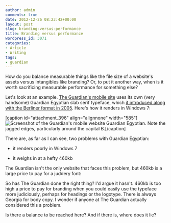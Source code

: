 ```yaml
---
author: admin
comments: true
date: 2012-12-26 08:23:42+00:00
layout: post
slug: branding-versus-performance
title: Branding versus performance
wordpress_id: 3071
categories:
- Article
- Writing
tags:
- guardian
---
```


How do you balance measurable things like the file size of a website's assets versus intangibles like branding? Or, to put it another way, when is it worth sacrificing measurable performance for something else?

Let's look at an example. [The Guardian's mobile site](http://m.guardian.co.uk/) uses its own (very handsome) Guardian Egyptian slab serif typeface, which [it introduced along with the Berliner format in 2005](http://www.guardian.co.uk/gpc/berliner-format). Here's how it renders in Windows 7:

[caption id="attachment_396" align="alignnone" width="585"]![Screenshot of the Guardian's mobile website](http://blog.leonpaternoster.com/wp-content/uploads/2012/12/egyptian-e1356510750856.png) Guardian Egyptian. Note the jagged edges, particularly around the capital B.[/caption]

There are, as far as I can see, two problems with Guardian Egyptian:



	
  * it renders poorly in Windows 7

	
  * it weighs in at a hefty 460kb


The Guardian isn't the only website that faces this problem, but 460kb is a large price to pay for a juddery font:

So has The Guardian done the right thing? I'd argue it hasn't. 460kb is too high a price to pay for branding when you could easily use the typeface more judiciously, perhaps for headings or the logotype. There is always Georgia for body copy. I wonder if anyone at The Guardian actually considered this a problem.

Is there a balance to be reached here? And if there is, where does it lie?
